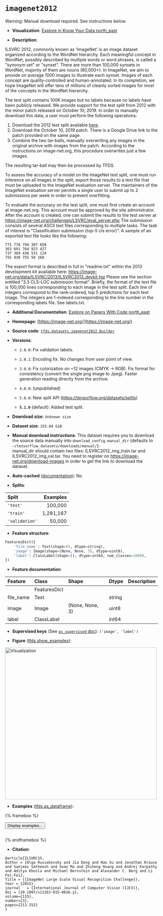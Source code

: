 <div itemscope itemtype="http://schema.org/Dataset">
  <div itemscope itemprop="includedInDataCatalog" itemtype="http://schema.org/DataCatalog">
    <meta itemprop="name" content="TensorFlow Datasets" />
  </div>
  <meta itemprop="name" content="imagenet2012" />
  <meta itemprop="description" content="ILSVRC 2012, commonly known as &#x27;ImageNet&#x27; is an image dataset organized&#10;according to the WordNet hierarchy. Each meaningful concept in WordNet, possibly&#10;described by multiple words or word phrases, is called a &quot;synonym set&quot; or&#10;&quot;synset&quot;. There are more than 100,000 synsets in WordNet, majority of them are&#10;nouns (80,000+). In ImageNet, we aim to provide on average 1000 images to&#10;illustrate each synset. Images of each concept are quality-controlled and&#10;human-annotated. In its completion, we hope ImageNet will offer tens of millions&#10;of cleanly sorted images for most of the concepts in the WordNet hierarchy.&#10;&#10;The test split contains 100K images but no labels because no labels have been&#10;publicly released. We provide support for the test split from 2012 with the&#10;minor patch released on October 10, 2019. In order to manually download this&#10;data, a user must perform the following operations:&#10;&#10;1.  Download the 2012 test split available&#10;    [here](https://image-net.org/challenges/LSVRC/2012/2012-downloads.php#Images).&#10;2.  Download the October 10, 2019 patch. There is a Google Drive link to the&#10;    patch provided on the same page.&#10;3.  Combine the two tar-balls, manually overwriting any images in the original&#10;    archive with images from the patch. According to the instructions on&#10;    image-net.org, this procedure overwrites just a few images.&#10;&#10;The resulting tar-ball may then be processed by TFDS.&#10;&#10;To assess the accuracy of a model on the ImageNet test split, one must run&#10;inference on all images in the split, export those results to a text file that&#10;must be uploaded to the ImageNet evaluation server. The maintainers of the&#10;ImageNet evaluation server permits a single user to submit up to 2 submissions&#10;per week in order to prevent overfitting.&#10;&#10;To evaluate the accuracy on the test split, one must first create an account at&#10;image-net.org. This account must be approved by the site administrator. After&#10;the account is created, one can submit the results to the test server at&#10;https://image-net.org/challenges/LSVRC/eval_server.php The submission consists&#10;of several ASCII text files corresponding to multiple tasks. The task of&#10;interest is &quot;Classification submission (top-5 cls error)&quot;. A sample of an&#10;exported text file looks like the following:&#10;&#10;```&#10;771 778 794 387 650&#10;363 691 764 923 427&#10;737 369 430 531 124&#10;755 930 755 59 168&#10;```&#10;&#10;The export format is described in full in &quot;readme.txt&quot; within the 2013&#10;development kit available here:&#10;https://image-net.org/data/ILSVRC/2013/ILSVRC2013_devkit.tgz Please see the&#10;section entitled &quot;3.3 CLS-LOC submission format&quot;. Briefly, the format of the&#10;text file is 100,000 lines corresponding to each image in the test split. Each&#10;line of integers correspond to the rank-ordered, top 5 predictions for each test&#10;image. The integers are 1-indexed corresponding to the line number in the&#10;corresponding labels file. See labels.txt.&#10;&#10;To use this dataset:&#10;&#10;```python&#10;import tensorflow_datasets as tfds&#10;&#10;ds = tfds.load(&#x27;imagenet2012&#x27;, split=&#x27;train&#x27;)&#10;for ex in ds.take(4):&#10;  print(ex)&#10;```&#10;&#10;See [the guide](https://www.tensorflow.org/datasets/overview) for more&#10;informations on [tensorflow_datasets](https://www.tensorflow.org/datasets).&#10;&#10;&lt;img src=&quot;https://storage.googleapis.com/tfds-data/visualization/fig/imagenet2012-5.1.0.png&quot; alt=&quot;Visualization&quot; width=&quot;500px&quot;&gt;&#10;&#10;" />
  <meta itemprop="url" content="https://www.tensorflow.org/datasets/catalog/imagenet2012" />
  <meta itemprop="sameAs" content="https://image-net.org/" />
  <meta itemprop="citation" content="@article{ILSVRC15,&#10;Author = {Olga Russakovsky and Jia Deng and Hao Su and Jonathan Krause and Sanjeev Satheesh and Sean Ma and Zhiheng Huang and Andrej Karpathy and Aditya Khosla and Michael Bernstein and Alexander C. Berg and Li Fei-Fei},&#10;Title = {{ImageNet Large Scale Visual Recognition Challenge}},&#10;Year = {2015},&#10;journal   = {International Journal of Computer Vision (IJCV)},&#10;doi = {10.1007/s11263-015-0816-y},&#10;volume={115},&#10;number={3},&#10;pages={211-252}&#10;}" />
</div>

# `imagenet2012`


Warning: Manual download required. See instructions below.

*   **Visualization**:
    <a class="button button-with-icon" href="https://knowyourdata-tfds.withgoogle.com/#tab=STATS&dataset=imagenet2012">
    Explore in Know Your Data
    <span class="material-icons icon-after" aria-hidden="true"> north_east
    </span> </a>

*   **Description**:

ILSVRC 2012, commonly known as 'ImageNet' is an image dataset organized
according to the WordNet hierarchy. Each meaningful concept in WordNet, possibly
described by multiple words or word phrases, is called a "synonym set" or
"synset". There are more than 100,000 synsets in WordNet, majority of them are
nouns (80,000+). In ImageNet, we aim to provide on average 1000 images to
illustrate each synset. Images of each concept are quality-controlled and
human-annotated. In its completion, we hope ImageNet will offer tens of millions
of cleanly sorted images for most of the concepts in the WordNet hierarchy.

The test split contains 100K images but no labels because no labels have been
publicly released. We provide support for the test split from 2012 with the
minor patch released on October 10, 2019. In order to manually download this
data, a user must perform the following operations:

1.  Download the 2012 test split available
    [here](https://image-net.org/challenges/LSVRC/2012/2012-downloads.php#Images).
2.  Download the October 10, 2019 patch. There is a Google Drive link to the
    patch provided on the same page.
3.  Combine the two tar-balls, manually overwriting any images in the original
    archive with images from the patch. According to the instructions on
    image-net.org, this procedure overwrites just a few images.

The resulting tar-ball may then be processed by TFDS.

To assess the accuracy of a model on the ImageNet test split, one must run
inference on all images in the split, export those results to a text file that
must be uploaded to the ImageNet evaluation server. The maintainers of the
ImageNet evaluation server permits a single user to submit up to 2 submissions
per week in order to prevent overfitting.

To evaluate the accuracy on the test split, one must first create an account at
image-net.org. This account must be approved by the site administrator. After
the account is created, one can submit the results to the test server at
https://image-net.org/challenges/LSVRC/eval_server.php The submission consists
of several ASCII text files corresponding to multiple tasks. The task of
interest is "Classification submission (top-5 cls error)". A sample of an
exported text file looks like the following:

```
771 778 794 387 650
363 691 764 923 427
737 369 430 531 124
755 930 755 59 168
```

The export format is described in full in "readme.txt" within the 2013
development kit available here:
https://image-net.org/data/ILSVRC/2013/ILSVRC2013_devkit.tgz Please see the
section entitled "3.3 CLS-LOC submission format". Briefly, the format of the
text file is 100,000 lines corresponding to each image in the test split. Each
line of integers correspond to the rank-ordered, top 5 predictions for each test
image. The integers are 1-indexed corresponding to the line number in the
corresponding labels file. See labels.txt.

*   **Additional Documentation**:
    <a class="button button-with-icon" href="https://paperswithcode.com/dataset/imagenet">
    Explore on Papers With Code
    <span class="material-icons icon-after" aria-hidden="true"> north_east
    </span> </a>

*   **Homepage**: [https://image-net.org/](https://image-net.org/)

*   **Source code**:
    [`tfds.datasets.imagenet2012.Builder`](https://github.com/tensorflow/datasets/tree/master/tensorflow_datasets/datasets/imagenet2012/imagenet2012_dataset_builder.py)

*   **Versions**:

    *   `2.0.0`: Fix validation labels.
    *   `2.0.1`: Encoding fix. No changes from user point of view.
    *   `3.0.0`: Fix colorization on ~12 images (CMYK -> RGB). Fix format for
        consistency (convert the single png image to Jpeg). Faster generation
        reading directly from the archive.

    *   `4.0.0`: (unpublished)

    *   `5.0.0`: New split API (https://tensorflow.org/datasets/splits)

    *   **`5.1.0`** (default): Added test split.

*   **Download size**: `Unknown size`

*   **Dataset size**: `155.84 GiB`

*   **Manual download instructions**: This dataset requires you to
    download the source data manually into `download_config.manual_dir`
    (defaults to `~/tensorflow_datasets/downloads/manual/`):<br/>
    manual_dir should contain two files: ILSVRC2012_img_train.tar and
    ILSVRC2012_img_val.tar.
    You need to register on https://image-net.org/download-images in order
    to get the link to download the dataset.

*   **Auto-cached**
    ([documentation](https://www.tensorflow.org/datasets/performances#auto-caching)):
    No

*   **Splits**:

Split          | Examples
:------------- | --------:
`'test'`       | 100,000
`'train'`      | 1,281,167
`'validation'` | 50,000

*   **Feature structure**:

```python
FeaturesDict({
    'file_name': Text(shape=(), dtype=string),
    'image': Image(shape=(None, None, 3), dtype=uint8),
    'label': ClassLabel(shape=(), dtype=int64, num_classes=1000),
})
```

*   **Feature documentation**:

Feature   | Class        | Shape           | Dtype  | Description
:-------- | :----------- | :-------------- | :----- | :----------
          | FeaturesDict |                 |        |
file_name | Text         |                 | string |
image     | Image        | (None, None, 3) | uint8  |
label     | ClassLabel   |                 | int64  |

*   **Supervised keys** (See
    [`as_supervised` doc](https://www.tensorflow.org/datasets/api_docs/python/tfds/load#args)):
    `('image', 'label')`

*   **Figure**
    ([tfds.show_examples](https://www.tensorflow.org/datasets/api_docs/python/tfds/visualization/show_examples)):

<img src="https://storage.googleapis.com/tfds-data/visualization/fig/imagenet2012-5.1.0.png" alt="Visualization" width="500px">

*   **Examples**
    ([tfds.as_dataframe](https://www.tensorflow.org/datasets/api_docs/python/tfds/as_dataframe)):

<!-- mdformat off(HTML should not be auto-formatted) -->

{% framebox %}

<button id="displaydataframe">Display examples...</button>
<div id="dataframecontent" style="overflow-x:auto"></div>
<script>
const url = "https://storage.googleapis.com/tfds-data/visualization/dataframe/imagenet2012-5.1.0.html";
const dataButton = document.getElementById('displaydataframe');
dataButton.addEventListener('click', async () => {
  // Disable the button after clicking (dataframe loaded only once).
  dataButton.disabled = true;

  const contentPane = document.getElementById('dataframecontent');
  try {
    const response = await fetch(url);
    // Error response codes don't throw an error, so force an error to show
    // the error message.
    if (!response.ok) throw Error(response.statusText);

    const data = await response.text();
    contentPane.innerHTML = data;
  } catch (e) {
    contentPane.innerHTML =
        'Error loading examples. If the error persist, please open '
        + 'a new issue.';
  }
});
</script>

{% endframebox %}

<!-- mdformat on -->

*   **Citation**:

```
@article{ILSVRC15,
Author = {Olga Russakovsky and Jia Deng and Hao Su and Jonathan Krause and Sanjeev Satheesh and Sean Ma and Zhiheng Huang and Andrej Karpathy and Aditya Khosla and Michael Bernstein and Alexander C. Berg and Li Fei-Fei},
Title = {{ImageNet Large Scale Visual Recognition Challenge}},
Year = {2015},
journal   = {International Journal of Computer Vision (IJCV)},
doi = {10.1007/s11263-015-0816-y},
volume={115},
number={3},
pages={211-252}
}
```

